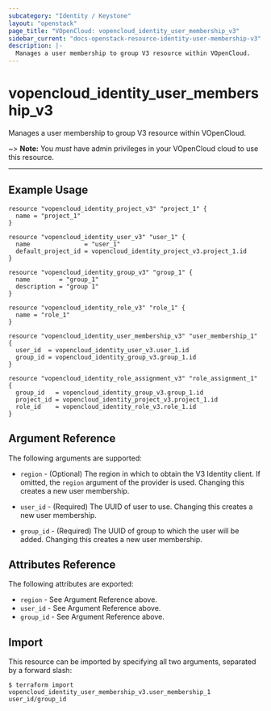 ```yaml
---
subcategory: "Identity / Keystone"
layout: "openstack"
page_title: "VOpenCloud: vopencloud_identity_user_membership_v3"
sidebar_current: "docs-openstack-resource-identity-user-membership-v3"
description: |-
  Manages a user membership to group V3 resource within VOpenCloud.
---
```


# vopencloud\_identity\_user\_membership\_v3

Manages a user membership to group V3 resource within VOpenCloud.

~> **Note:** You _must_ have admin privileges in your VOpenCloud cloud to use
this resource.

---

## Example Usage

```hcl
resource "vopencloud_identity_project_v3" "project_1" {
  name = "project_1"
}

resource "vopencloud_identity_user_v3" "user_1" {
  name               = "user_1"
  default_project_id = vopencloud_identity_project_v3.project_1.id
}

resource "vopencloud_identity_group_v3" "group_1" {
  name        = "group_1"
  description = "group 1"
}

resource "vopencloud_identity_role_v3" "role_1" {
  name = "role_1"
}

resource "vopencloud_identity_user_membership_v3" "user_membership_1" {
  user_id  = vopencloud_identity_user_v3.user_1.id
  group_id = vopencloud_identity_group_v3.group_1.id
}

resource "vopencloud_identity_role_assignment_v3" "role_assignment_1" {
  group_id   = vopencloud_identity_group_v3.group_1.id
  project_id = vopencloud_identity_project_v3.project_1.id
  role_id    = vopencloud_identity_role_v3.role_1.id
}
```

## Argument Reference

The following arguments are supported:

* `region` - (Optional) The region in which to obtain the V3 Identity client.
  If omitted, the `region` argument of the provider is used.
  Changing this creates a new user membership.

* `user_id` - (Required) The UUID of user to use. Changing this creates a new user membership.

* `group_id` - (Required) The UUID of group to which the user will be added.
  Changing this creates a new user membership.

## Attributes Reference

The following attributes are exported:

* `region` - See Argument Reference above.
* `user_id` - See Argument Reference above.
* `group_id` - See Argument Reference above.

## Import

This resource can be imported by specifying all two arguments, separated
by a forward slash:

```
$ terraform import vopencloud_identity_user_membership_v3.user_membership_1 user_id/group_id
```
